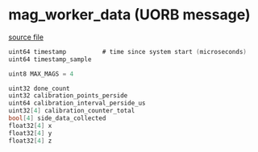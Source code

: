 # mag_worker_data (UORB message)



[source file](https://github.com/PX4/PX4-Autopilot/blob/release/1.13/msg/mag_worker_data.msg)

```c
uint64 timestamp          # time since system start (microseconds)
uint64 timestamp_sample

uint8 MAX_MAGS = 4

uint32 done_count
uint32 calibration_points_perside
uint64 calibration_interval_perside_us
uint32[4] calibration_counter_total
bool[4] side_data_collected
float32[4] x
float32[4] y
float32[4] z

```
